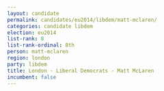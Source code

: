 ```yaml
---
layout: candidate
permalink: candidates/eu2014/libdem/matt-mclaren/
categories: candidate libdem
election: eu2014
list-rank: 8
list-rank-ordinal: 8th
person: matt-mclaren
region: london
party: libdem
title: London - Liberal Democrats - Matt McLaren
incumbent: false
---
```

